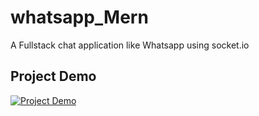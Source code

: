 # whatsapp_Mern
 A Fullstack chat application like Whatsapp using socket.io
 
## Project Demo
[![Project Demo](https://img.youtube.com/vi/5FXpmWEb9XQ/0.jpg)](https://youtu.be/5FXpmWEb9XQ "Demo")
